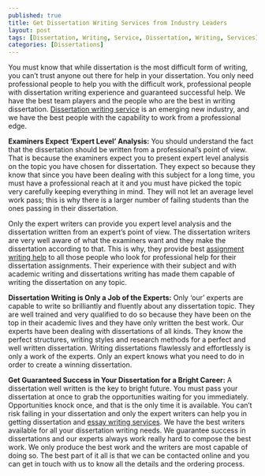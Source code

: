 ```yaml
---
published: true
title: Get Dissertation Writing Services from Industry Leaders
layout: post
tags: [Dissertation, Writing, Service, Dissertation, Writing, Services]
categories: [Dissertations]
---
```

You must know that while dissertation is the most difficult form of writing, you can’t trust anyone out there for help in your dissertation. You only need professional people to help you with the difficult work, professional people with dissertation writing experience and guaranteed successful help. We have the best team players and the people who are the best in writing dissertation. [Dissertation writing service](https://www.theacademicpapers.co.uk/dissertation-writing-services-uk.php) is an emerging new industry, and we have the best people with the capability to work from a professional edge.

**Examiners Expect ‘Expert Level’ Analysis:**
You should understand the fact that the dissertation should be written from a professional’s point of view. That is because the examiners expect you to present expert level analysis on the topic you have chosen for dissertation. They expect so because they know that since you have been dealing with this subject for a long time, you must have a professional reach at it and you must have picked the topic very carefully keeping everything in mind. They will not let an average level work pass; this is why there is a larger number of failing students than the ones passing in their dissertation.

Only the expert writers can provide you expert level analysis and the dissertation written from an expert’s point of view. The dissertation writers are very well aware of what the examiners want and they make the dissertation according to that. This is why, they provide best [assignment writing help](http://stevenlee.fishinblogs.com/important-features-of-assignment-writing-help/) to all those people who look for professional help for their dissertation assignments. Their experience with their subject and with academic writing and dissertations writing has made them capable of writing the dissertation on any topic.

**Dissertation Writing is Only a Job of the Experts:**
Only ‘our’ experts are capable to write so brilliantly and fluently about any dissertation topic. They are well trained and very qualified to do so because they have been on the top in their academic lives and they have only written the best work. Our experts have been dealing with dissertations of all kinds. They know the perfect structures, writing styles and research methods for a perfect and well written dissertation. Writing dissertations flawlessly and effortlessly is only a work of the experts. Only an expert knows what you need to do in order to create a winning dissertation.

**Get Guaranteed Success in Your Dissertation for a Bright Career:**
A dissertation well written is the key to bright future. You must pass your dissertation at once to grab the opportunities waiting for you immediately. Opportunities knock once, and that is the only time it is available. You can’t risk failing in your dissertation and only the expert writers can help you in getting dissertation and [essay writing services](https://albertbarkley.github.io/essays/2016/09/05/how-essay-writing-services-help-students-succeed.html). We have the best writers available for all your dissertation writing needs. We guarantee success in dissertations and our experts always work really hard to compose the best work. We only produce the best work and the writers are most capable of doing so. The best part of it all is that we can be contacted online and you can get in touch with us to know all the details and the ordering process.